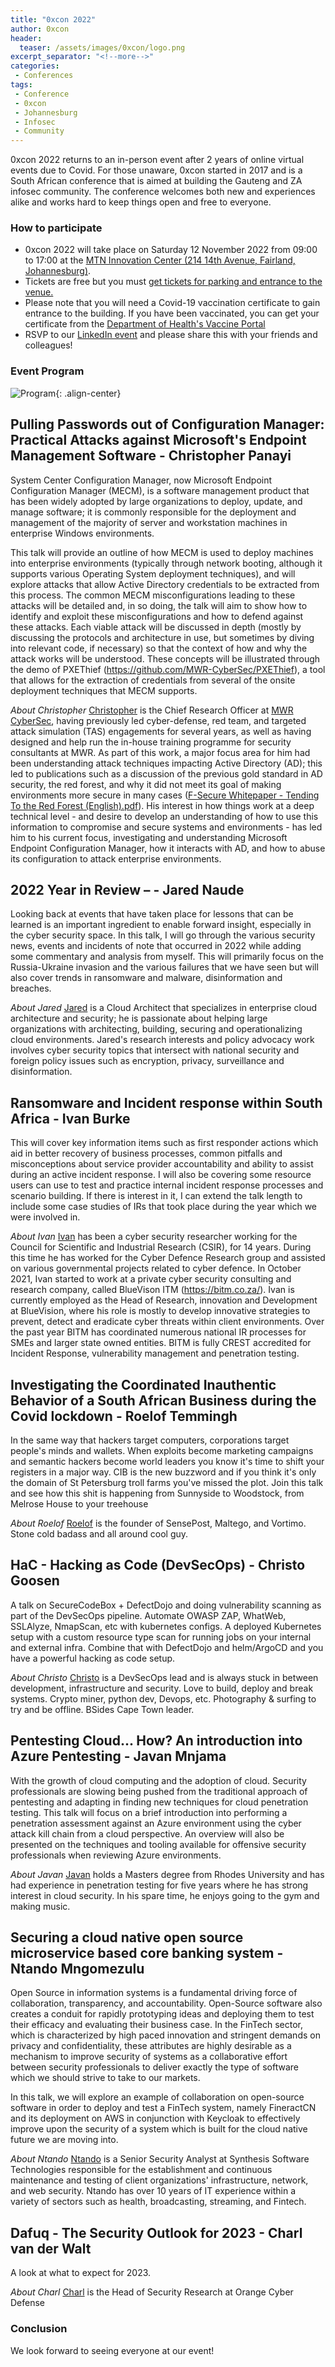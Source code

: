 ```yaml
---
title: "0xcon 2022"
author: 0xcon
header:
  teaser: /assets/images/0xcon/logo.png
excerpt_separator: "<!--more-->"
categories:
 - Conferences
tags:
 - Conference
 - 0xcon
 - Johannesburg
 - Infosec
 - Community
---
```


0xcon 2022 returns to an in-person event after 2 years of online virtual events due to Covid. For those unaware, 0xcon started in 2017 and is a South African conference that is aimed at building the Gauteng and ZA infosec community. The conference welcomes both new and experiences alike and works hard to keep things open and free to everyone.

### How to participate
 
* 0xcon 2022 will take place on Saturday 12 November 2022 from 09:00 to 17:00 at the [MTN Innovation Center (214 14th Avenue, Fairland, Johannesburg)](https://goo.gl/maps/E7D7qAFNMSTsDWR29).
* Tickets are free but you must [get tickets for parking and entrance to the venue.](https://www.quicket.co.za/events/186023-0xcon-2022#/)
* Please note that you will need a Covid-19 vaccination certificate to gain entrance to the building. If you have been vaccinated, you can get your certificate from the [Department of Health's Vaccine Portal](https://vaccine.certificate.health.gov.za/)
* RSVP to our [LinkedIn event](https://www.linkedin.com/events/6987401479154225152/about/) and please share this with your friends and colleagues!

### Event Program
![Program](/assets/images/0xcon/2022program.jpg){: .align-center}  

## Pulling Passwords out of Configuration Manager: Practical Attacks against Microsoft's Endpoint Management Software - Christopher Panayi
System Center Configuration Manager, now Microsoft Endpoint Configuration Manager (MECM), is a software management product that has been widely adopted by large organizations to deploy, update, and manage software; it is commonly responsible for the deployment and management of the majority of server and workstation machines in enterprise Windows environments.

This talk will provide an outline of how MECM is used to deploy machines into enterprise environments (typically through network booting, although it supports various Operating System deployment techniques), and will explore attacks that allow Active Directory credentials to be extracted from this process. The common MECM misconfigurations leading to these attacks will be detailed and, in so doing, the talk will aim to show how to identify and exploit these misconfigurations and how to defend against these attacks. Each viable attack will be discussed in depth (mostly by discussing the protocols and architecture in use, but sometimes by diving into relevant code, if necessary) so that the context of how and why the attack works will be understood. These concepts will be illustrated through the demo of PXEThief (https://github.com/MWR-CyberSec/PXEThief), a tool that allows for the extraction of credentials from several of the onsite deployment techniques that MECM supports.

*About Christopher*
[Christopher](https://twitter.com/Raiona_ZA) is the Chief Research Officer at [MWR CyberSec](https://mwrcybersec.com/), having previously led cyber-defense, red team, and targeted attack simulation (TAS) engagements for several years, as well as having designed and help run the in-house training programme for security consultants at MWR. As part of this work, a major focus area for him had been understanding attack techniques impacting Active Directory (AD); this led to publications such as a discussion of the previous gold standard in AD security, the red forest, and why it did not meet its goal of making environments more secure in many cases ([F-Secure Whitepaper - Tending To the Red Forest (English).pdf](https://www.f-secure.com/content/dam/press/ja/media-library/reports/F-Secure%20Whitepaper%20-%20Tending%20To%20the%20Red%20Forest%20(English).pdf)). His interest in how things work at a deep technical level - and desire to develop an understanding of how to use this information to compromise and secure systems and environments - has led him to his current focus, investigating and understanding Microsoft Endpoint Configuration Manager, how it interacts with AD, and how to abuse its configuration to attack enterprise environments.

## 2022 Year in Review –  - Jared Naude
Looking back at events that have taken place for lessons that can be learned is an important ingredient to enable forward insight, especially in the cyber security space. In this talk, I will go through the various security news, events and incidents of note that occurred in 2022 while adding some commentary and analysis from myself. This will primarily focus on the Russia-Ukraine invasion and the various failures that we have seen but will also cover trends in ransomware and malware, disinformation and breaches.

*About Jared*
[Jared](https://twitter.com/JaredNaude) is a Cloud Architect that specializes in enterprise cloud architecture and security; he is passionate about helping large organizations with architecting, building, securing and operationalizing cloud environments. Jared's research interests and policy advocacy work involves cyber security topics that intersect with national security and foreign policy issues such as encryption, privacy, surveillance and disinformation.

## Ransomware and Incident response within South Africa - Ivan Burke
This will cover key information items such as first responder actions which aid in better recovery of business processes, common pitfalls and misconceptions about service provider accountability and ability to assist during an active incident response. I will also be covering some resource users can use to test and practice internal incident response processes and scenario building. If there is interest in it, I can extend the talk length to include some case studies of IRs that took place during the year which we were involved in.

*About Ivan*
[Ivan](https://twitter.com/ahyaimie) has been a cyber security researcher working for the Council for Scientific and Industrial Research (CSIR), for 14 years. During this time he has worked for the Cyber Defence Research group and assisted on various governmental projects related to cyber defence. In October 2021, Ivan started to work at a private cyber security consulting and research company, called BlueVison ITM (https://bitm.co.za/). Ivan is currently employed as the Head of Research, innovation and Development at BlueVision, where his role is mostly to develop innovative strategies to prevent, detect and eradicate cyber threats within client environments. Over the past year BITM has coordinated numerous national IR processes for SMEs and larger state owned entities. BITM is fully CREST accredited for Incident Response, vulnerability management and penetration testing.


## Investigating the Coordinated Inauthentic Behavior of a South African Business during the Covid lockdown - Roelof Temmingh
In the same way that hackers target computers, corporations target people's minds and wallets. When exploits become marketing campaigns and semantic hackers become world leaders you know it's time to shift your registers in a major way. CIB is the new buzzword and if you think it's only the domain of St Petersburg troll farms you've missed the plot. Join this talk and see how this shit is happening from Sunnyside to Woodstock, from Melrose House to your treehouse

*About Roelof*
[Roelof](https://twitter.com/RoelofTemmingh) is the founder of SensePost, Maltego, and Vortimo. Stone cold badass and all around cool guy.

## HaC - Hacking as Code (DevSecOps) - Christo Goosen
A talk on SecureCodeBox + DefectDojo and doing vulnerability scanning as part of the DevSecOps pipeline. Automate OWASP ZAP, WhatWeb, SSLAlyze, NmapScan, etc with kubernetes configs. A deployed Kubernetes setup with a custom resource type scan for running jobs on your internal and external infra. Combine that with DefectDojo and helm/ArgoCD and you have a powerful hacking as code setup.

*About Christo*
[Christo](https://twitter.com/crypticg00se) is a DevSecOps lead and is always stuck in between development, infrastructure and security. Love to build, deploy and break systems. Crypto miner, python dev, Devops, etc. Photography & surfing to try and be offline. BSides Cape Town leader.


## Pentesting Cloud... How? An introduction into Azure Pentesting - Javan Mnjama
With the growth of cloud computing and the adoption of cloud. Security professionals are slowing being pushed from the traditional approach of pentesting and adapting in finding new techniques for cloud penetration testing. This talk will focus on a brief introduction into performing a penetration assessment against an Azure environment using the cyber attack kill chain from a cloud perspective. An overview will also be presented on the techniques and tooling available for offensive security professionals when reviewing Azure environments.

*About Javan*
[Javan](https://github.com/east-african-techguy) holds a Masters degree from Rhodes University and has had experience in penetration testing for five years where he has strong interest in cloud security. In his spare time, he enjoys going to the gym and making music.


## Securing a cloud native open source microservice based core banking system - Ntando Mngomezulu
Open Source in information systems is a fundamental driving force of collaboration, transparency, and accountability. Open-Source software also creates a conduit for rapidly prototyping ideas and deploying them to test their efficacy and evaluating their business case. In the FinTech sector, which is characterized by high paced innovation and stringent demands on privacy and confidentiality, these attributes are highly desirable as a mechanism to improve security of systems as a collaborative effort between security professionals to deliver exactly the type of software which we should strive to take to our markets. 

In this talk, we will explore an example of collaboration on open-source software in order to deploy and test a FinTech system, namely FineractCN and its deployment on AWS in conjunction with Keycloak to effectively improve upon the security of a system which is built for the cloud native future we are moving into.

*About Ntando*
[Ntando](https://www.linkedin.com/in/ntandomng) is a Senior Security Analyst at Synthesis Software Technologies responsible for the establishment and continuous maintenance and testing of client organizations' infrastructure, network, and web security. Ntando has over 10 years of IT experience within a variety of sectors such as health, broadcasting, streaming, and Fintech.

## Dafuq - The Security Outlook for 2023 - Charl van der Walt
A look at what to expect for 2023.

*About Charl*
[Charl](https://twitter.com/charlvdwalt) is the Head of Security Research at Orange Cyber Defense

### Conclusion
We look forward to seeing everyone at our event!